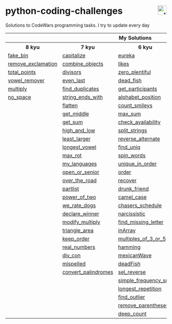 # python-coding-challenges <a href="https://www.codewars.com/users/DeSaad" target="_blank"> <img src="https://www.codewars.com/users/DeSaad/badges/small" alt="visitor counter" align="right" valign="center" height="28.5"/></a>

Solutions to CodeWars programming tasks. I try to update every day

<p align='center'>
<table>
  <tr>
      <th colspan="6">My Solutions</th>
  </tr>
  <tr > 
      <th>8 kyu</th>
      <th>7 kyu</th>  
      <th>6 kyu</th>    
      <th>5 kyu</th>  
      <th>others</th>  
  </tr>
  <tr>
    <td><a href="https://github.com/esadakman/python-coding-challenges/blob/master/8_kyu/fake_bin.md" >fake_bin</a></td>
    <td><a href="https://github.com/esadakman/python-coding-challenges/blob/master/7_kyu/capitalize.md" >capitalize</a></td>
    <td><a href="https://github.com/esadakman/python-coding-challenges/blob/master/6_kyu/eureka.md" >eureka</a></td> 
    <td><a href="https://github.com/esadakman/python-coding-challenges/blob/master/5_kyu/generate_hashtag.md" >generate_hashtag</a></td>
    <td><a href="https://github.com/esadakman/python-coding-challenges/blob/master/others/baseball_game.md" >baseball_game</a></td>
  </tr> 
  <tr>
    <td><a href="https://github.com/esadakman/python-coding-challenges/blob/master/8_kyu/remove_exclamation.md" >remove_exclamation</a></td>
    <td><a href="https://github.com/esadakman/python-coding-challenges/blob/master/7_kyu/combine_objects.md" >combine_objects</a></td>
    <td><a href="https://github.com/esadakman/python-coding-challenges/blob/master/6_kyu/likes.md" >likes</a></td> 
    <td><a href="https://github.com/esadakman/python-coding-challenges/blob/master/5_kyu/human_readable_time.md" >human_readable</a></td>
    <td><a href="" ></a></td>
  </tr> 
  <tr>
    <td><a href="https://github.com/esadakman/python-coding-challenges/blob/master/8_kyu/total_points.md" >total_points</a></td>
    <td><a href="https://github.com/esadakman/python-coding-challenges/blob/master/7_kyu/divisors.md" >divisors</a></td>
    <td><a href="https://github.com/esadakman/python-coding-challenges/blob/master/6_kyu/zero_plentiful.md" >zero_plentiful</a></td> 
    <td><a href="https://github.com/esadakman/python-coding-challenges/blob/master/5_kyu/domain_name.md" >domain_name</a></td>
    <td><a href="" ></a></td>
  </tr> 
  <tr>
    <td><a href="https://github.com/esadakman/python-coding-challenges/blob/master/8_kyu/vowel_remover.md" >vowel_remover</a></td>
    <td><a href="https://github.com/esadakman/python-coding-challenges/blob/master/7_kyu/even_last.md" >even_last</a></td>
    <td><a href="https://github.com/esadakman/python-coding-challenges/blob/master/6_kyu/dead_fish.md">dead_fish</a></td> 
    <td><a href="https://github.com/esadakman/python-coding-challenges/blob/master/5_kyu/anagrams.md" >anagrams</a></td>
    <td><a href="" ></a></td>
  </tr> 
  <tr>
    <td><a href="https://github.com/esadakman/python-coding-challenges/blob/master/8_kyu/multiply.md">multiply</a></td>
    <td><a href="https://github.com/esadakman/python-coding-challenges/blob/master/7_kyu/find_duplicates.md" >find_duplicates</a></td>
    <td><a href="https://github.com/esadakman/python-coding-challenges/blob/master/6_kyu/get_participants.md" >get_participants</a></td> 
    <td><a href="https://github.com/esadakman/python-coding-challenges/blob/master/5_kyu/pig_it.md" >pig_it</a></td>
    <td><a href="" ></a></td>
  </tr> 
  <tr>
    <td><a href="https://github.com/esadakman/python-coding-challenges/blob/master/8_kyu/no_space.md">no_space</a></td>
    <td><a href="https://github.com/esadakman/python-coding-challenges/blob/master/7_kyu/string_ends_with.md" >string_ends_with</a></td> 
    <td><a href="https://github.com/esadakman/python-coding-challenges/blob/master/6_kyu/alphabet_position.md" >alphabet_position</a></td> 
    <td><a href="https://github.com/esadakman/python-coding-challenges/blob/master/5_kyu/luck_check.md" >luck_check</a></td>
    <td><a href="" ></a></td>
  </tr> 
  <tr>
    <td><a href=""></a></td>
    <td><a href="https://github.com/esadakman/python-coding-challenges/blob/master/7_kyu/flatten.md" >flatten</a></td>
    <td><a href="https://github.com/esadakman/python-coding-challenges/blob/master/6_kyu/count_smileys.md" >count_smileys</a></td>  
    <td><a href="https://github.com/esadakman/python-coding-challenges/blob/master/5_kyu/scramble.md">scramblies</a></td>
    <td><a href="" ></a></td>
  </tr> 
  <tr>
    <td><a href=""></a></td>
    <td><a href="https://github.com/esadakman/python-coding-challenges/blob/master/7_kyu/get_middle.md" >get_middle</a></td>
    <td><a href="https://github.com/esadakman/python-coding-challenges/blob/master/6_kyu/max_sum.md">max_sum</a></td> 
    <td><a href="https://github.com/esadakman/python-coding-challenges/blob/master/5_kyu/is_merge.md">is_merge</a></td>
    <td><a href="" ></a></td>
  </tr> 
  <tr>
    <td><a href=""></a></td>
    <td><a href="https://github.com/esadakman/python-coding-challenges/blob/master/7_kyu/get_sum.md" >get_sum</a></td>
    <td><a href="https://github.com/esadakman/python-coding-challenges/blob/master/6_kyu/check_availability.md" >check_availability</a></td> 
    <td><a href="https://github.com/esadakman/python-coding-challenges/blob/master/5_kyu/alphanumeric.md">alphanumeric</a></td>
    <td><a href="" ></a></td>
  </tr> 
  <tr>
    <td><a href=""></a></td>
    <td><a href="https://github.com/esadakman/python-coding-challenges/blob/master/7_kyu/high_and_low.md" >high_and_low</a></td>
    <td><a href="https://github.com/esadakman/python-coding-challenges/blob/master/6_kyu/split_strings.md" >split_strings</a></td> 
     <td><a href="https://github.com/esadakman/python-coding-challenges/blob/master/5_kyu/josephus_survivor.md">josephus_survivor</a></td>
    <td><a href="" ></a></td>
  </tr> 
  <tr>
    <td><a href=""></a></td>
    <td><a href="https://github.com/esadakman/python-coding-challenges/blob/master/7_kyu/least_larger.md" >least_larger</a></td>
    <td><a href="https://github.com/esadakman/python-coding-challenges/blob/master/6_kyu/reverse_alternate.md" >reverse_alternate</a></td> 
    <td><a href="https://github.com/esadakman/python-coding-challenges/blob/master/5_kyu/max_sequence.md">max_sequence</a></td>
    <td><a href="" ></a></td>
  </tr> 
  <tr>
    <td><a href=""></a></td>
    <td><a href="https://github.com/esadakman/python-coding-challenges/blob/master/7_kyu/longest_vowel.md" >longest_vowel</a></td>
    <td><a href="https://github.com/esadakman/python-coding-challenges/blob/master/6_kyu/find_uniq.md" >find_uniq</a></td> 
    <td><a href="" ></a></td>
    <td><a href="" ></a></td>
  </tr> 
  <tr>
    <td><a href=""></a></td>
    <td><a href="https://github.com/esadakman/python-coding-challenges/blob/master/7_kyu/max_rot.md" >max_rot</a></td>
    <td><a href="https://github.com/esadakman/python-coding-challenges/blob/master/6_kyu/spin_words.md" >spin_words</a></td> 
    <td><a href="" ></a></td>
    <td><a href="" ></a></td>
  </tr> 
  <tr>
    <td><a href=""></a></td>
    <td><a href="https://github.com/esadakman/python-coding-challenges/blob/master/7_kyu/my_languages.md" >my_languages</a></td>
    <td><a href="https://github.com/esadakman/python-coding-challenges/blob/master/6_kyu/unique_in_order.md" >unique_in_order</a></td> 
    <td><a href="" ></a></td>
    <td><a href="" ></a></td>
  </tr> 
  <tr>
    <td><a href=""></a></td>
    <td><a href="https://github.com/esadakman/python-coding-challenges/blob/master/7_kyu/open_or_senior.md" >open_or_senior</a></td>
    <td><a href="https://github.com/esadakman/python-coding-challenges/blob/master/6_kyu/order.md" >order</a></td> 
    <td><a href="" ></a></td>
    <td><a href="" ></a></td>
  </tr> 
  <tr>
    <td><a href=""></a></td>
    <td><a href="https://github.com/esadakman/python-coding-challenges/blob/master/7_kyu/over_the_road.md" >over_the_road</a></td>
    <td><a href="https://github.com/esadakman/python-coding-challenges/blob/master/6_kyu/recover.md" >recover</a></td> 
    <td><a href="" ></a></td>
    <td><a href="" ></a></td>
  </tr> 
  <tr>
    <td><a href=""></a></td>
    <td><a href="https://github.com/esadakman/python-coding-challenges/blob/master/7_kyu/partlist.md" >partlist</a></td>
    <td><a href="https://github.com/esadakman/python-coding-challenges/blob/master/6_kyu/drunk_friend.md" >drunk_friend</a></td> 
    <td><a href="" ></a></td>
    <td><a href="" ></a></td>
  </tr> 
  <tr>
    <td><a href=""></a></td>
    <td><a href="https://github.com/esadakman/python-coding-challenges/blob/master/7_kyu/power_of_two.md" >power_of_two</a></td>
    <td><a href="https://github.com/esadakman/python-coding-challenges/blob/master/6_kyu/camel_case.md" >camel_case</a></td> 
    <td><a href="" ></a></td>
    <td><a href="" ></a></td>
  </tr> 
  <tr>
    <td><a href=""></a></td>
    <td><a href="https://github.com/esadakman/python-coding-challenges/blob/master/7_kyu/we_rate_dogs.md" >we_rate_dogs</a></td>
    <td><a href="https://github.com/esadakman/python-coding-challenges/blob/master/6_kyu/chasers_schedule.md" >chasers_schedule</a></td>
    <td><a href="" ></a></td>
    <td><a href="" ></a></td>
  </tr> 
  <tr>
    <td><a href=""></a></td>
    <td><a href="https://github.com/esadakman/python-coding-challenges/blob/master/7_kyu/declare_winner.md" >declare_winner</a></td>
    <td><a href="https://github.com/esadakman/python-coding-challenges/blob/master/6_kyu/narcissistic.md" >narcissistic</a></td>
    <td><a href="" ></a></td>
    <td><a href="" ></a></td>
  </tr>
  <tr>
    <td><a href=""></a></td>
    <td><a href="https://github.com/esadakman/python-coding-challenges/blob/master/7_kyu/modify_multiply.md">modify_multiply</a></td>
    <td><a href="https://github.com/esadakman/python-coding-challenges/blob/master/6_kyu/find_missing_letter.md" >find_missing_letter</a></td>
    <td><a href="" ></a></td>
    <td><a href="" ></a></td>
  </tr>
  <tr>
    <td><a href=""></a></td>
    <td><a href="https://github.com/esadakman/python-coding-challenges/blob/master/7_kyu/triangle_area.md">triangle_area</a></td> 
    <td><a href="https://github.com/esadakman/python-coding-challenges/blob/master/6_kyu/inArray.md" >inArray</a></td>
    <td><a href="" ></a></td>
    <td><a href="" ></a></td>
  </tr>
  <tr>
    <td><a href=""></a></td>
    <td><a href="https://github.com/esadakman/python-coding-challenges/blob/master/7_kyu/keep_order.md">keep_order</a></td> 
    <td><a href="https://github.com/esadakman/python-coding-challenges/blob/master/6_kyu/multiples_of_3_or_5.md" >multiples_of_3_or_5</a></td>
    <td><a href="" ></a></td>
    <td><a href="" ></a></td>
  </tr>
  <tr>
    <td><a href=""></a></td>
    <td><a href="https://github.com/esadakman/python-coding-challenges/blob/master/7_kyu/real_numbers.md">real_numbers</a></td> 
    <td><a href="https://github.com/esadakman/python-coding-challenges/blob/master/6_kyu/hamming.md" >hamming</a></td>
    <td><a href="" ></a></td>
    <td><a href="" ></a></td>
  </tr>
  <tr>
    <td><a href=""></a></td>
    <td><a href="https://github.com/esadakman/python-coding-challenges/blob/master/7_kyu/div_con.md">div_con</a></td> 
    <td><a href="https://github.com/esadakman/python-coding-challenges/blob/master/6_kyu/wave.md" >mexicanWave</a></td>
    <td><a href="" ></a></td>
    <td><a href="" ></a></td>
  </tr>
  <tr>
    <td><a href=""></a></td>
    <td><a href="https://github.com/esadakman/python-coding-challenges/blob/master/7_kyu/mispelled.md">mispelled</a></td> 
    <td><a href="https://github.com/esadakman/python-coding-challenges/blob/master/6_kyu/deadFish.md" >deadFish</a></td>
    <td><a href="" ></a></td>
    <td><a href="" ></a></td>
  </tr>
  <tr>
    <td><a href=""></a></td>
    <td><a href="https://github.com/esadakman/python-coding-challenges/blob/master/7_kyu/convert_palindromes.md">convert_palindromes</a></td> 
    <td><a href="https://github.com/esadakman/python-coding-challenges/blob/master/6_kyu/sel_reverse.md" >sel_reverse</a></td>
    <td><a href="" ></a></td>
    <td><a href="" ></a></td>
  </tr>
  <tr>
    <td><a href=""></a></td>
    <td><a href=""></a></td> 
    <td><a href="https://github.com/esadakman/python-coding-challenges/blob/master/6_kyu/simple_frequency_sort.md" >simple_frequency_sort</a></td>
    <td><a href="" ></a></td>
    <td><a href="" ></a></td>
  </tr>
  <tr>
    <td><a href=""></a></td>
    <td><a href=""></a></td> 
    <td><a href="https://github.com/esadakman/python-coding-challenges/blob/master/6_kyu/longest_repetition.md" >longest_repetition</a></td>
    <td><a href="" ></a></td>
    <td><a href="" ></a></td>
  </tr>
  <tr>
    <td><a href=""></a></td>
    <td><a href=""></a></td> 
    <td><a href="https://github.com/esadakman/python-coding-challenges/blob/master/6_kyu/find_outlier.md" >find_outlier</a></td>
    <td><a href="" ></a></td>
    <td><a href="" ></a></td>
  </tr>
  <tr>
    <td><a href=""></a></td>
    <td><a href=""></a></td> 
    <td><a href="https://github.com/esadakman/python-coding-challenges/blob/master/6_kyu/remove_parentheses.md" >remove_parentheses</a></td>
    <td><a href="" ></a></td>
    <td><a href="" ></a></td>
  </tr>
  <tr>
    <td><a href=""></a></td>
    <td><a href=""></a></td> 
    <td><a href="https://github.com/esadakman/python-coding-challenges/blob/master/6_kyu/deep_count.md" >deep_count</a></td>
    <td><a href="" ></a></td>
    <td><a href="" ></a></td>
  </tr>

</table>
</p>
<!-- [asd](./8_kyu/fake_bin.md)  -->
